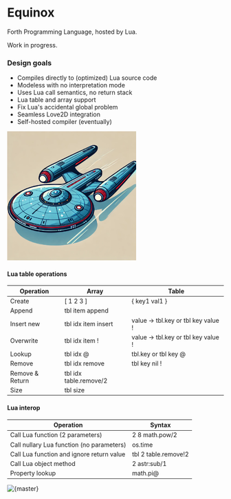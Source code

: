 # Equinox
Forth Programming Language, hosted by Lua. 

Work in progress.

### Design goals

* Compiles directly to (optimized) Lua source code
* Modeless with no interpretation mode
* Uses Lua call semantics, no return stack
* Lua table and array support 
* Fix Lua's accidental global problem
* Seamless Love2D integration
* Self-hosted compiler (eventually)

<img src="logo/logo.png" alt="logo" width="300"/>

#### Lua table operations

| Operation       | Array                  | Table                               |
|-----------------|------------------------|-------------------------------------|
| Create          | [ 1 2 3 ]              | { key1 val1 }                       |
| Append          | tbl item append        |                                     |
| Insert new      | tbl idx item insert    | value -> tbl.key or tbl key value ! |
| Overwrite       | tbl idx item !         | value -> tbl.key or tbl key value ! |
| Lookup          | tbl idx @              | tbl.key or tbl key @                |
| Remove          | tbl idx remove         | tbl key nil !                       |
| Remove & Return | tbl idx table.remove/2 |                                     |
| Size            | tbl size               |                                     |

#### Lua interop

| Operation                                 | Syntax               |
|-------------------------------------------|----------------------|
| Call Lua function (2 parameters)          | 2 8 math.pow/2       |
| Call nullary Lua function (no parameters) | os.time              |
| Call Lua function and ignore return value | tbl 2 table.remove!2 |
| Call Lua object method                    | 2 astr:sub/1         |
| Property lookup                           | math.pi@             |

![{master}](https://github.com/zeroflag/equinox/actions/workflows/makefile.yml/badge.svg) 
